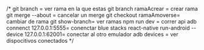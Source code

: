 /*
git branch = ver rama en la que estas
git branch ramaAcrear = crear rama
git merge --about = cancelar un merge
git checkout ramaAmoverse=  cambiar de rama
git show-branch= ver ramas
npm run dev = correr api
adb connenct 127.0.0.1:5555= conenctar blue stacks
react-native run-android --device 127.0.0.1:62001= conectar al otro emulador
adb devices = ver dispocitivos conectados
*/